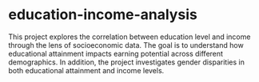 # education-income-analysis
This project explores the correlation between education level and income through the lens of socioeconomic data. The goal is to understand how educational attainment impacts earning potential across different demographics. In addition, the project investigates gender disparities in both educational attainment and income levels.
